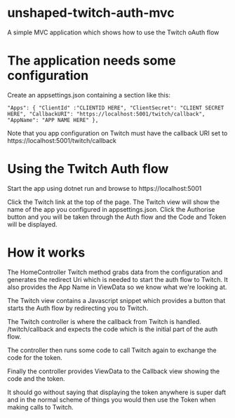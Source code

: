 # unshaped-twitch-auth-mvc
A simple MVC application which shows how to use the Twitch oAuth flow

# The application needs some configuration

Create an appsettings.json containing a section like this:

`"Apps": {
    "ClientId" :"CLIENTID HERE",
    "ClientSecret": "CLIENT SECRET HERE",
    "CallbackURI": "https://localhost:5001/twitch/callback",
    "AppName": "APP NAME HERE"
  },`

  Note that you app configuration on Twitch must have the callback URI set to https://localhost:5001/twitch/callback

  # Using the Twitch Auth flow

  Start the app using dotnet run and browse to https://localhost:5001

  Click the Twitch link at the top of the page. The Twitch view will show the name of the app you configured in appsettings.json. Click the Authorise button and you will be taken through the Auth flow and the Code and Token will be displayed.

  # How it works

  The HomeController Twitch method grabs data from the configuration and generates the redirect Uri which is needed to start the auth flow to Twitch. It also provides the App Name in ViewData so we know what we're looking at.

  The Twitch view contains a Javascript snippet which provides a button that starts the Auth flow by redirecting you to Twitch. 

  The Twitch controller is where the callback from Twitch is handled. /twitch/callback and expects the code which is the initial part of the auth flow.

  The controller then runs some code to call Twitch again to exchange the code for the token.

  Finally the controller provides ViewData to the Callback view showing the code and the token.

  It should go without saying that displaying the token anywhere is super daft and in the normal scheme of things you would then use the Token when making calls to Twitch.

  
